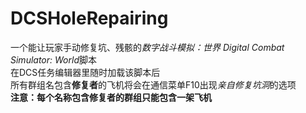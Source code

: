# DCSHoleRepairing
一个能让玩家手动修复坑、残骸的*数字战斗模拟：世界* *Digital* *Combat* *Simulator:* *World*脚本<br />
在DCS任务编辑器里随时加载该脚本后<br />
所有群组名包含**修复者**的飞机将会在通信菜单F10出现*亲自修复坑洞*的选项<br />
**注意：每个名称包含修复者的群组只能包含一架飞机**
